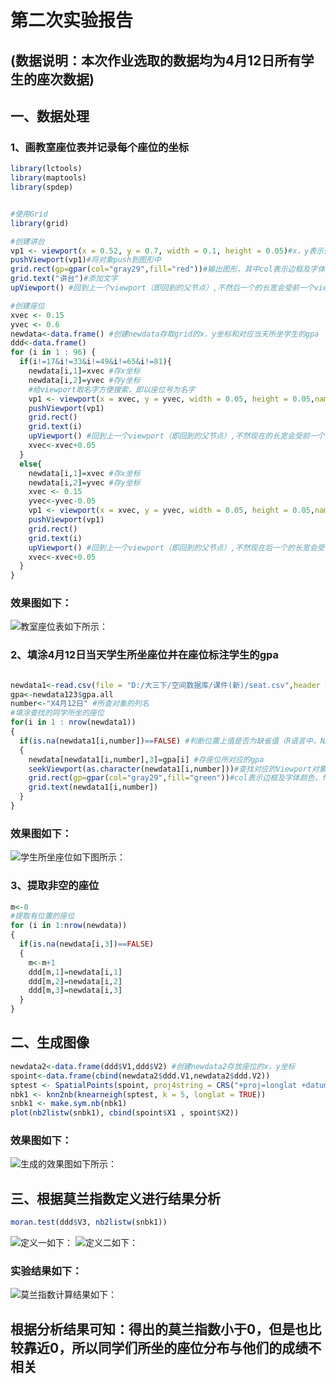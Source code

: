 # 第二次实验报告
## (数据说明：本次作业选取的数据均为4月12日所有学生的座次数据)
## 一、数据处理
### 1、画教室座位表并记录每个座位的坐标
``` R
library(lctools)
library(maptools)
library(spdep)


#使用Grid
library(grid)

#创建讲台
vp1 <- viewport(x = 0.52, y = 0.7, width = 0.1, height = 0.05)#x，y表示坐标
pushViewport(vp1)#将对象push到图形中
grid.rect(gp=gpar(col="gray29",fill="red"))#输出图形，其中col表示边框及字体颜色，fill表示填充颜色
grid.text("讲台")#添加文字
upViewport() #回到上一个viewport（即回到的父节点）,不然后一个的长宽会受前一个viewport影响

#创建座位
xvec <- 0.15
yvec <- 0.6
newdata<-data.frame() #创建newdata存取grid的x，y坐标和对应当天所坐学生的gpa
ddd<-data.frame()
for (i in 1 : 96) {
  if(i!=17&i!=33&i!=49&i!=65&i!=81){
    newdata[i,1]=xvec #存x坐标
    newdata[i,2]=yvec #存y坐标
    #给viewport取名字方便搜索，即以座位号为名字
    vp1 <- viewport(x = xvec, y = yvec, width = 0.05, height = 0.05,name = as.character(i))#整数转换为字符
    pushViewport(vp1)
    grid.rect()
    grid.text(i)
    upViewport() #回到上一个viewport（即回到的父节点）,不然现在的长宽会受前一个viewport影响
    xvec<-xvec+0.05
  }
  else{
    newdata[i,1]=xvec #存x坐标
    newdata[i,2]=yvec #存y坐标
    xvec <- 0.15
    yvec<-yvec-0.05
    vp1 <- viewport(x = xvec, y = yvec, width = 0.05, height = 0.05,name = as.character(i))
    pushViewport(vp1)
    grid.rect()
    grid.text(i)
    upViewport() #回到上一个viewport（即回到的父节点）,不然现在后一个的长宽会受前一个viewport影响
    xvec<-xvec+0.05
  }
}
```
### 效果图如下：
![教室座位表如下所示：](https://github.com/cuit201608/Team2/blob/master/第二次作业/结果图1.png)

### 2、填涂4月12日当天学生所坐座位并在座位标注学生的gpa
``` R

newdata1<-read.csv(file = "D:/大三下/空间数据库/课件(新)/seat.csv",header = T,sep=",") #创建newdata1存取表中的信息
gpa<-newdata123$gpa.all
number<-"X4月12日" #所查对象的列名
#填涂查找的同学所坐的座位
for(i in 1 : nrow(newdata1))
{
  if(is.na(newdata1[i,number])==FALSE) #判断位置上值是否为缺省值（R语言中，NA代表位置上的值为空，NULL代表连位置都没有，变量为空。）
  {
    newdata[newdata1[i,number],3]=gpa[i] #存座位所对应的gpa
    seekViewport(as.character(newdata1[i,number]))#查找对应的Viewport对象
    grid.rect(gp=gpar(col="gray29",fill="green"))#col表示边框及字体颜色，fill表示填充颜色
    grid.text(newdata1[i,number])
  }
}
```
### 效果图如下：
![学生所坐座位如下图所示：](https://github.com/cuit201608/Team2/blob/master/第二次作业/结果图2.png)

### 3、提取非空的座位
``` R
m<-0
#提取有位置的座位
for (i in 1:nrow(newdata)) 
{
  if(is.na(newdata[i,3])==FALSE)
  {
    m<-m+1
    ddd[m,1]=newdata[i,1]
    ddd[m,2]=newdata[i,2]
    ddd[m,3]=newdata[i,3]
  }
}
```

## 二、生成图像
``` R
newdata2<-data.frame(ddd$V1,ddd$V2) #创建newdata2存放座位的x，y坐标
spoint<-data.frame(cbind(newdata2$ddd.V1,newdata2$ddd.V2))
sptest <- SpatialPoints(spoint, proj4string = CRS("+proj=longlat +datum=WGS84"))
nbk1 <- knn2nb(knearneigh(sptest, k = 5, longlat = TRUE))
snbk1 <- make.sym.nb(nbk1)
plot(nb2listw(snbk1), cbind(spoint$X1 , spoint$X2))
```
### 效果图如下：
![生成的效果图如下所示：](https://github.com/cuit201608/Team2/blob/master/第二次作业/结果图4.png)

## 三、根据莫兰指数定义进行结果分析
``` R
moran.test(ddd$V3, nb2listw(snbk1))
```
![定义一如下：](https://github.com/cuit201608/Team2/blob/master/第二次作业/说明1.png)
![定义二如下：](https://github.com/cuit201608/Team2/blob/master/第二次作业/说明2.png)
### 实验结果如下：
![莫兰指数计算结果如下：](https://github.com/cuit201608/Team2/blob/master/第二次作业/结果图3.png)

## 根据分析结果可知：得出的莫兰指数小于0，但是也比较靠近0，所以同学们所坐的座位分布与他们的成绩不相关
